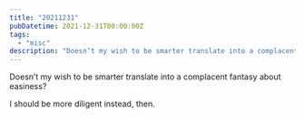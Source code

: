 ```yaml
---
title: "20211231"
pubDatetime: 2021-12-31T00:00:00Z
tags:
  - "misc"
description: "Doesn’t my wish to be smarter translate into a complacent fantasy about easiness?"
---
```


Doesn’t my wish to be smarter translate into a complacent fantasy about easiness?

I should be more diligent instead, then.

